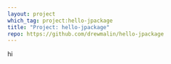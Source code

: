 ```yaml
---
layout: project
which_tag: project:hello-jpackage
title: "Project: hello-jpackage"
repo: https://github.com/drewmalin/hello-jpackage
---
```


hi
